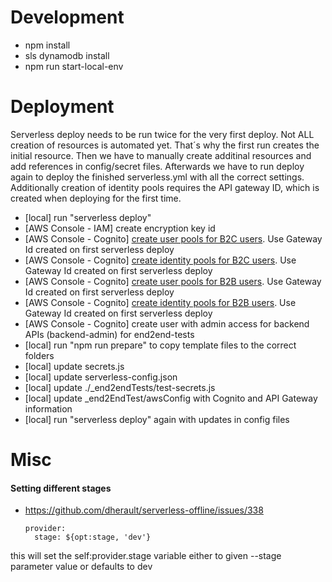 # Development

- npm install
- sls dynamodb install
- npm run start-local-env

# Deployment

Serverless deploy needs to be run twice for the very first deploy. Not ALL creation of resources is automated yet. That´s why the first run creates the initial resource. Then we have to manually create additinal resources and add references in config/secret files. Afterwards we have to run deploy again to deploy the finished serverless.yml with all the correct settings. Additionally creation of identity pools requires the API gateway ID, which is created when deploying for the first time.

- [local] run "serverless deploy"
- [AWS Console - IAM] create encryption key id
- [AWS Console - Cognito] [create user pools for B2C users](https://serverless-stack.com/chapters/create-a-cognito-user-pool.html). Use Gateway Id created on first serverless deploy
- [AWS Console - Cognito] [create identity pools for B2C users](https://serverless-stack.com/chapters/create-a-cognito-identity-pool.html). Use Gateway Id created on first serverless deploy
- [AWS Console - Cognito] [create user pools for B2B users](https://serverless-stack.com/chapters/create-a-cognito-user-pool.html). Use Gateway Id created on first serverless deploy
- [AWS Console - Cognito] [create identity pools for B2B users](https://serverless-stack.com/chapters/create-a-cognito-identity-pool.html). Use Gateway Id created on first serverless deploy
- [AWS Console - Cognito] create user with admin access for backend APIs (backend-admin) for end2end-tests
- [local] run "npm run prepare" to copy template files to the correct folders
- [local] update secrets.js
- [local] update serverless-config.json
- [local] update ./_end2endTests/test-secrets.js
- [local] update _end2EndTest/awsConfig with Cognito and API Gateway information
- [local] run "serverless deploy" again with updates in config files

# Misc

#### Setting different stages
- https://github.com/dherault/serverless-offline/issues/338

      provider:
        stage: ${opt:stage, 'dev'}
this will set the self:provider.stage variable either to given --stage parameter value or defaults to dev
